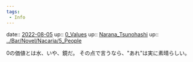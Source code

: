 ```yaml
---
tags:
 - Info
---
```


date:: [2022-08-05](../Daily_Note/2022-08-05.md)
up:: [0_Values](../Bar/Novel/Nacaria/0_Values.md)
up:: [Narana_Tsunohashi](../Bar/Novel/Nacaria/Narana_Tsunohashi.md)
up:: [../Bar/Novel/Nacaria/5_People](../Bar/Novel/Nacaria/5_People.md)

0の価値とは水、いや、鏡だ。
その点で言うなら、"あれ"は実に素晴らしい。
